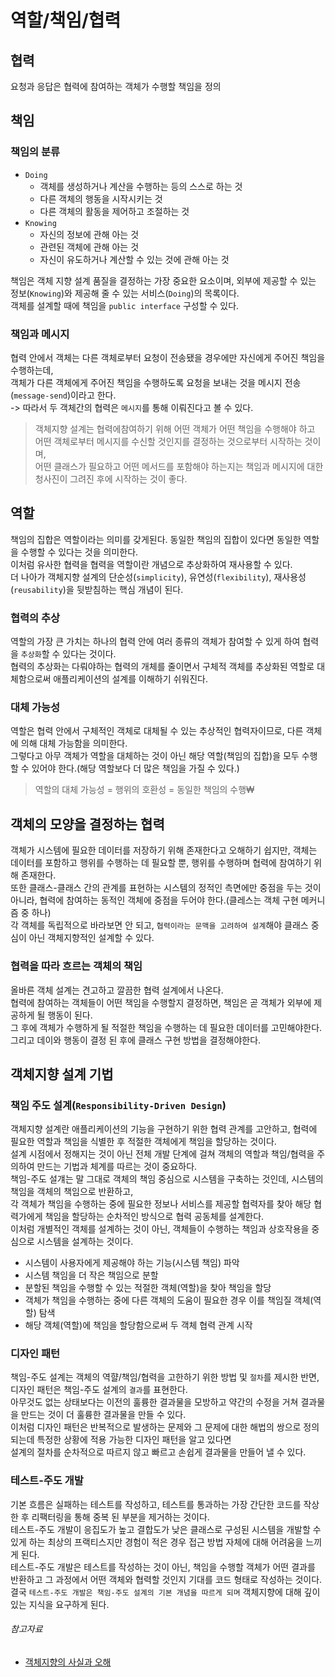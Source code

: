 # 역할/책임/협력

## 협력

요청과 응답은 협력에 참여하는 객체가 수행할 책임을 정의

## 책임

### 책임의 분류

- `Doing`
    - 객체를 생성하거나 계산을 수행하는 등의 스스로 하는 것
    - 다른 객체의 행동을 시작시키는 것
    - 다른 객체의 활동을 제어하고 조절하는 것
- `Knowing`
    - 자신의 정보에 관해 아는 것
    - 관련된 객체에 관해 아는 것
    - 자신이 유도하거나 계산할 수 있는 것에 관해 아는 것

책임은 객체 지향 설계 품질을 결정하는 가장 중요한 요소이며, 외부에 제공할 수 있는 정보(`Knowing`)와 제공해 줄 수 있는 서비스(`Doing`)의 목록이다.  
객체를 설계할 때에 책임을 `public interface` 구성할 수 있다.

### 책임과 메시지

협력 안에서 객체는 다른 객체로부터 요청이 전송됐을 경우에만 자신에게 주어진 책임을 수행하는데,  
객체가 다른 객체에게 주어진 책임을 수행하도록 요청을 보내는 것을 메시지 전송(`message-send`)이라고 한다.  
-> 따라서 두 객체간의 협력은 `메시지`를 통해 이뤄진다고 볼 수 있다.
> 객체지향 설계는 협력에참여하기 위해 어떤 객체가 어떤 책임을 수행해야 하고 어떤 객체로부터 메시지를 수신할 것인지를 결정하는 것으로부터 시작하는 것이며,  
> 어떤 클래스가 필요하고 어떤 메서드를 포함해야 하는지는 책임과 메시지에 대한 청사진이 그려진 후에 시작하는 것이 좋다.

## 역할

책임의 집합은 역할이라는 의미를 갖게된다. 동일한 책임의 집합이 있다면 동일한 역할을 수행할 수 있다는 것을 의미한다.  
이처럼 유사한 협력을 협력을 역할이란 개념으로 추상화하여 재사용할 수 있다.  
더 나아가 객체지향 설계의 단순성(`simplicity`), 유연성(`flexibility`), 재사용성(`reusability`)을 뒷받침하는 핵심 개념이 된다.

### 협력의 추상

역할의 가장 큰 가치는 하나의 협력 안에 여러 종류의 객체가 참여할 수 있게 하여 협력을 `추상화`할 수 있다는 것이다.  
협력의 추상화는 다뤄야하는 협력의 개체를 줄이면서 구체적 객체를 추상화된 역할로 대체함으로써 애플리케이션의 설계를 이해하기 쉬워진다.

### 대체 가능성

역할은 협력 안에서 구체적인 객체로 대체될 수 있는 추상적인 협력자이므로, 다른 객체에 의해 대체 가능함을 의미한다.  
그렇다고 아무 객체가 역할을 대체하는 것이 아닌 해당 역할(책임의 집합)을 모두 수행할 수 있어야 한다.(해당 역할보다 더 많은 책임을 가질 수 있다.)
> 역할의 대체 가능성 = 행위의 호환성 = 동일한 책임의 수행₩

## 객체의 모양을 결정하는 협력

객체가 시스템에 필요한 데이터를 저장하기 위해 존재한다고 오해하기 쉽지만, 객체는 데이터를 포함하고 행위를 수행하는 데 필요할 뿐, 행위를 수행하며 협력에 참여하기 위해 존재한다.  
또한 클래스-클래스 간의 관계를 표현하는 시스템의 정적인 측면에만 중점을 두는 것이 아니라, 협력에 참여하는 동적인 객체에 중점을 두어야 한다.(클레스는 객체 구현 메커니즘 중 하나)  
각 객체를 독립적으로 바라보면 안 되고, `협력이라는 문맥을 고려하여 설계`해야 클래스 중심이 아닌 객체지향적인 설계할 수 있다.

### 협력을 따라 흐르는 객체의 책임

올바른 객체 설계는 견고하고 깔끔한 협력 설계에서 나온다.  
협력에 참여하는 객체들이 어떤 책임을 수행할지 결정하면, 책임은 곧 객체가 외부에 제공하게 될 행동이 된다.  
그 후에 객체가 수행하게 될 적절한 책임을 수행하는 데 필요한 데이터를 고민해야한다. 그리고 데이와 행동이 결정 된 후에 클래스 구현 방법을 결정해야한다.

## 객체지향 설계 기법

### 책임 주도 설계(`Responsibility-Driven Design`)

객체지향 설계란 애플리케이션의 기능을 구현하기 위한 협력 관계를 고안하고, 협력에 필요한 역할과 책임을 식별한 후 적절한 객체에게 책임을 할당하는 것이다.  
설계 시점에서 정해지는 것이 아닌 전체 개발 단계에 걸쳐 객체의 역할과 책임/협력을 주의하여 만드는 기법과 체계를 따르는 것이 중요하다.  
책임-주도 설걔는 말 그대로 객체의 책임 중심으로 시스템을 구축하는 것인데, 시스템의 책임을 객체의 책임으로 반환하고,  
각 객체가 책임을 수행하는 중에 필요한 정보나 서비스를 제공할 협력자를 찾아 해당 협력가에게 책임을 할당하는 순차적인 방식으로 협력 공동체를 설계한다.  
이처럼 개별적인 객체를 설계하는 것이 아닌, 객체들이 수행하는 책임과 상호작용을 중심으로 시스템을 설계하는 것이다.

- 시스템이 사용자에게 제공해야 하는 기능(시스템 책임) 파악
- 시스템 책임을 더 작은 책임으로 분할
- 분할된 책임을 수행할 수 있는 적절한 객체(역할)을 찾아 책임을 할당
- 객체가 책임을 수행하는 중에 다른 객체의 도움이 필요한 경우 이를 책임질 객체(역할) 탐색
- 해당 객체(역할)에 책임을 할당함으로써 두 객체 협력 관계 시작

### 디자인 패턴

책임-주도 설계는 객체의 역햘/책임/협력을 고한하기 위한 방법 및 `절차`를 제시한 반면, 디자인 패턴은 책임-주도 설계의 `결과`를 표현한다.  
아무것도 없는 상태보다는 이전의 훌륭한 결과물을 모방하고 약간의 수정을 거쳐 결과물을 만드는 것이 더 훌륭한 결과물을 만들 수 있다.  
이처럼 디자인 패턴은 반복적으로 발생하는 문제와 그 문제에 대한 해법의 쌍으로 정의되는데 특정한 상황에 적용 가능한 디자인 패턴을 알고 있다면  
설계의 절차를 순차적으로 따르지 않고 빠르고 손쉽게 결과물을 만들어 낼 수 있다.

### 테스트-주도 개발

기본 흐름은 실패하는 테스트를 작성하고, 테스트를 통과하는 가장 간단한 코드를 작상한 후 리팩터링을 통해 중복 된 부분을 제거하는 것이다.  
테스트-주도 개발이 응집도가 높고 결합도가 낮은 클래스로 구성된 시스템을 개발할 수 있게 하는 최상의 프랙티스지만 경험이 적은 경우 접근 방법 자체에 대해 어려움을 느끼게 된다.  
테스트-주도 개발은 테스트를 작성하는 것이 아닌, 책임을 수행할 객체가 어떤 결과를 반환하고 그 과정에서 어떤 객체와 협력할 것인지 기대를 코드 형태로 작성하는 것이다.  
결국 `테스트-주도 개발은 책임-주도 설계의 기본 개념을 따르게 되며` 객체지향에 대해 깊이 있는 지식을 요구하게 된다.

###### 참고자료

- [객체지향의 사실과 오해](https://www.aladin.co.kr/shop/wproduct.aspx?ItemId=60550259)